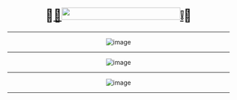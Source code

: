 # <div align=center>🍕<a href="https://www.w3schools.com/sql/sql_ref_sqlserver.asp">❕<img width=269px height=28px src="https://img.shields.io/badge/Erudite SQL-functions-f39f37" />❕</a>🍺</div>

----- ----- ----- ----- ----- ----- ----- ----- ----- ----- ----- ----- ----- ----- 

<div align=center>
  
![image](https://user-images.githubusercontent.com/90021579/202891472-43236fa6-1b8e-400c-b9e7-0a64098ee233.png)
  
<hr>

![image](https://user-images.githubusercontent.com/90021579/202891253-b0859ac0-21c6-4610-b446-45eda6da5073.png)

<hr>

![image](https://user-images.githubusercontent.com/90021579/202891280-39cfeec2-6902-49b7-82d2-6df3b8a3f788.png)

<hr> </div>
